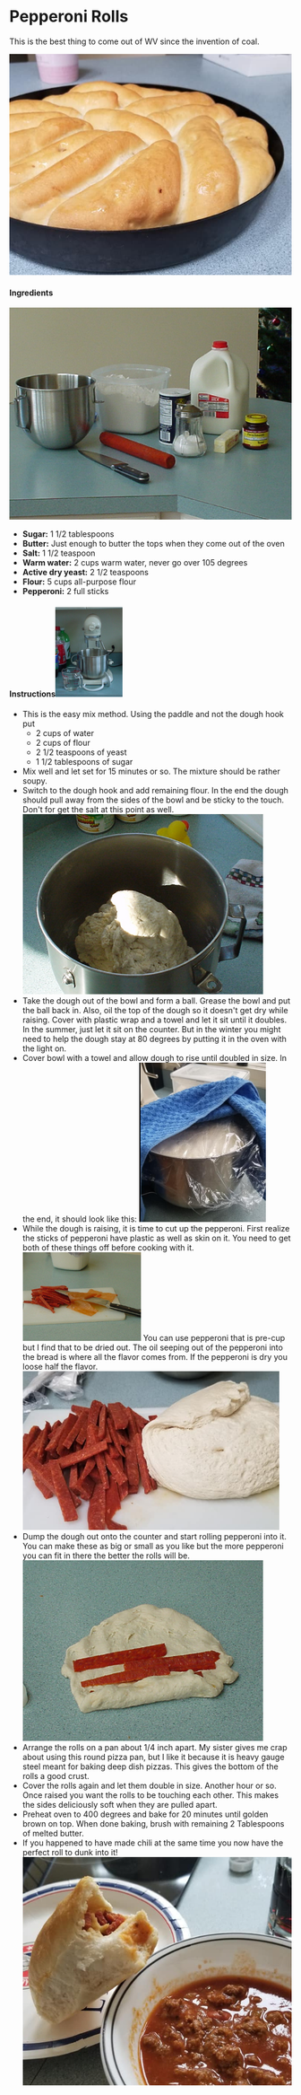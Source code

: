 # Pepperoni Rolls

This is the best thing to come out of WV since the invention of coal.

![image-20211123113833588](images/image-20211123113833588.png)

#### Ingredients

<img src="images/STUFF.JPG" alt="STUFF" style="zoom:80%;" />

- **Sugar:** 1 1/2 tablespoons
- **Butter:**  Just enough to butter the tops when they come out of the oven
- **Salt:** 1 1/2 teaspoon
- **Warm water:** 2 cups warm water, never go over 105 degrees 
- **Active dry yeast:** 2 1/2 teaspoons
- **Flour:** 5 cups all-purpose flour
- **Pepperoni:** 2 full sticks



#### Instructions<img src="images/MIXER.JPG" alt="MIXER" style="zoom:25%;" />

- This is the easy mix method.  Using the paddle and not the dough hook put 
  - 2 cups of water
  - 2 cups of flour 
  - 2 1/2 teaspoons of yeast
  - 1 1/2 tablespoons of sugar
- Mix well and let set for 15 minutes or so.  The mixture should be rather soupy. 
- Switch to the dough hook and add remaining flour.  In the end the dough should pull away from the sides of the bowl and be sticky to the touch.   Don't for get the salt at this point as well.  <img src="images/MIXED.JPG" alt="MIXED" style="zoom:67%;" />
- Take the dough out of the bowl and form a ball.  Grease the bowl and put the ball back in.  Also, oil the top of the dough so it doesn't get dry while raising.  Cover with plastic wrap and a towel and let it sit until it doubles.  In the summer, just let it sit on the counter.  But in the winter you might need to help the dough stay at 80 degrees by putting it in the oven with the light on.   
- Cover bowl with a towel and allow dough to rise until doubled in size. In the end, it should look like this: <img src="images/image-20211123115839374.png" alt="image-20211123115839374" style="zoom:50%;" />
- While the dough is raising, it is time to cut up the pepperoni.  First realize the sticks of pepperoni have plastic as well as skin on it.  You need to get both of these things off before cooking with it.  <img src="images/SKIN.JPG" alt="SKIN" style="zoom:33%;" />  You can use pepperoni that is pre-cup but I find that to be dried out.  The oil seeping out of the pepperoni into the bread is where all the flavor comes from.  If the pepperoni is dry you loose half the flavor. 
  <img src="images/image-20211123120913273.png" alt="image-20211123120913273" style="zoom:67%;" />
- Dump the dough out onto the counter and start rolling pepperoni into it.  You can make these as big or small as you like but the more pepperoni you can fit in there the better the  rolls will be.  <img src="images/ROLL.JPG" alt="ROLL" style="zoom:67%;" />
- Arrange the rolls on a pan about 1/4 inch apart.  My sister gives me crap about using this round pizza pan, but I like it because it is heavy gauge steel meant for baking deep dish pizzas.  This gives the bottom of the rolls a good crust.  
- Cover the rolls again and let them double in size.  Another hour or so.  Once raised you want the rolls to be touching each other.   This makes the sides deliciously soft when they are pulled apart. 
- Preheat oven to 400 degrees and bake for 20 minutes until golden brown on top. When done baking, brush with remaining 2 Tablespoons of melted butter. 
- If you happened to have made chili at the same time you now have the perfect roll to dunk into it! 
  ![image-20211123121656279](images/image-20211123121656279.png)

